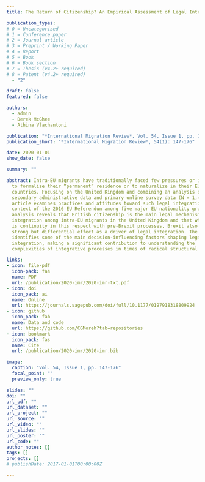 ```yaml
---
title: The Return of Citizenship? An Empirical Assessment of Legal Integration in Times of Radical Sociolegal Transformation

publication_types:
# 0 = Uncategorized
# 1 = Conference paper
# 2 = Journal article
# 3 = Preprint / Working Paper
# 4 = Report
# 5 = Book
# 6 = Book section
# 7 = Thesis (v4.2+ required)
# 8 = Patent (v4.2+ required)
  - "2"

draft: false
featured: false

authors:
  - admin
  - Derek McGhee
  - Athina Vlachantoni

publication: "*International Migration Review*, Vol. 54, Issue 1, pp. 147-176"
publication_short: "*International Migration Review*, 54(1): 147-176"

date: 2020-01-01
show_date: false

summary: ""

abstract: Intra-EU migrants have traditionally faced few pressures or incentives
  to formalize their “permanent” residence or to naturalize in their EU host
  countries. Focusing on the United Kingdom and combining an analysis of
  secondary administrative data and primary online survey data (N = 1,413), this
  article examines practices and attitudes toward such legal integration in the
  context of the 2016 EU Referendum among five major EU nationality groups. The
  analysis reveals that British citizenship is the main legal mechanism of
  integration among intra-EU migrants in the United Kingdom and that while there
  is continuity in this respect with pre-Brexit processes, Brexit also has a
  strong but differential effect as a driver of legal integration. The article
  identifies some of the main decision-influencing factors shaping legal
  integration, making a significant contribution to understanding the
  complexities of integrative processes in times of radical structural change.

links:
- icon: file-pdf
  icon-pack: fas
  name: PDF
  url: /publication/2020-imr/2020-imr-txt.pdf
- icon: doi
  icon_pack: ai
  name: Online
  url: https://journals.sagepub.com/doi/full/10.1177/0197918318809924
- icon: github
  icon_pack: fab
  name: Data and code
  url: https://github.com/CGMoreh?tab=repositories
- icon: bookmark
  icon_pack: fas
  name: Cite
  url: /publication/2020-imr/2020-imr.bib

image:
  caption: "Vol. 54, Issue 1, pp. 147-176"
  focal_point: ""
  preview_only: true

slides: ""
doi: ""
url_pdf: ""
url_dataset: ""
url_project: ""
url_source: ""
url_video: ""
url_slides: ""
url_poster: ""
url_code: ""
author_notes: []
tags: []
projects: []
# publishDate: 2017-01-01T00:00:00Z

---
```

